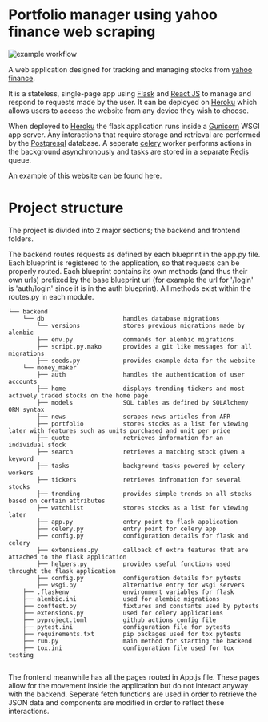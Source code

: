 # Portfolio manager using yahoo finance web scraping


![example workflow](https://github.com/phillip2468/stocks_scraper_2/actions/workflows/tests.yml/badge.svg)


A web application designed for tracking and managing stocks from [yahoo finance](https://au.finance.yahoo.com/).

It is a stateless, single-page app using [Flask](https://flask.palletsprojects.com/en/2.0.x/) and [React JS](https://reactjs.org/) to manage and respond to requests made by the user. It can be deployed on [Heroku](https://www.heroku.com/) which allows users to access the website from any device they wish to choose.

When deployed to [Heroku](https://www.heroku.com/) the flask application runs inside a [Gunicorn](https://gunicorn.org/) WSGI app server. Any interactions that require storage and retrieval are performed by the [Postgresql](https://www.postgresql.org/) database. A seperate [celery](https://docs.celeryproject.org/en/stable/getting-started/introduction.html) worker performs actions in the background asynchronously and tasks are stored in a separate [Redis](https://redis.io/) queue. 

An example of this website can be found [here](https://morning-temple-33157.herokuapp.com/).

# Project structure
The project is divided into 2 major sections; the backend and frontend folders. 

The backend routes requests as defined by each blueprint in the app.py file. Each blueprint is registered to the application, so that requests can be properly routed. Each blueprint contains its own methods (and thus their own urls) prefixed by the base blueprint url (for example the url for '/login' is 'auth/login' since it is in the auth blueprint). All methods exist within the routes.py in each module.

```
└── backend
    └── db                      handles database migrations
        └── versions            stores previous migrations made by alembic
        ├── env.py              commands for alembic migrations
        ├── script.py.mako      provides a git like messages for all migrations
        ├── seeds.py            provides example data for the website
    └── money_maker
        ├── auth                handles the authentication of user accounts
        ├── home                displays trending tickers and most actively traded stocks on the home page
        ├── models              SQL tables as defined by SQLAlchemy ORM syntax
        ├── news                scrapes news articles from AFR
        ├── portfolio           stores stocks as a list for viewing later with features such as units purchased and unit per price
        ├── quote               retrieves information for an individual stock
        ├── search              retrieves a matching stock given a keyword
        ├── tasks               background tasks powered by celery workers
        ├── tickers             retrieves infromation for several stocks
        ├── trending            provides simple trends on all stocks based on certain attributes
        ├── watchlist           stores stocks as a list for viewing later
        ├── app.py              entry point to flask application
        ├── celery.py           entry point for celery app
        ├── config.py           configuration details for flask and celery
        ├── extensions.py       callback of extra features that are attached to the flask application
        ├── helpers.py          provides useful functions used throught the flask application
        ├── config.py           configuration details for pytests
        ├── wsgi.py             alternative entry for wsgi servers
    ├── .flaskenv               environment variables for flask
    ├── alembic.ini             used for alembic migrations
    ├── conftest.py             fixtures and constants used by pytests
    ├── extensions.py           used for celery applications
    ├── pyproject.toml          github actions config file
    ├── pytest.ini              configuration file for pytests
    ├── requirements.txt        pip packages used for tox pytests
    ├── run.py                  main method for starting the backend
    ├── tox.ini                 configuration file used for tox testing
    
```

The frontend meanwhile has all the pages routed in App.js file. These pages allow for the movement inside the application but do not interact anyway with the backend. Seperate fetch functions are used in order to retrieve the JSON data and components are modified in order to reflect these interactions. 
